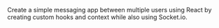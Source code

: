 Create a simple messaging app between multiple users using React by creating custom hooks and context while also using Socket.io. 
